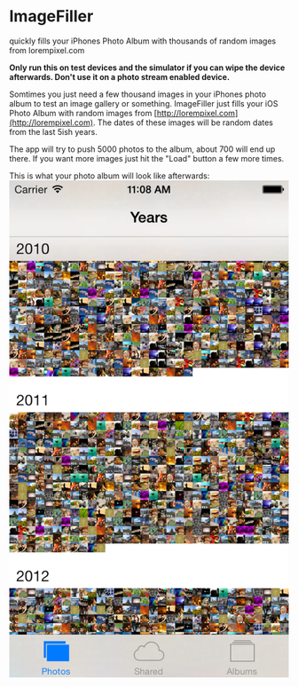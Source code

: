 ImageFiller
===========

quickly fills your iPhones Photo Album with thousands of random images from lorempixel.com 

**Only run this on test devices and the simulator if you can wipe the device afterwards. Don't use it on a photo stream enabled device.**

Somtimes you just need a few thousand images in your iPhones photo album to test an image gallery or something. ImageFiller just fills your iOS Photo Album with random images from [http://lorempixel.com](http://lorempixel.com). The dates of these images will be random dates from the last 5ish years.

The app will try to push 5000 photos to the album, about 700 will end up there. If you want more images just hit the "Load" button a few more times.

This is what your photo album will look like afterwards:
![iOS Photo Album](Screenshot.png)